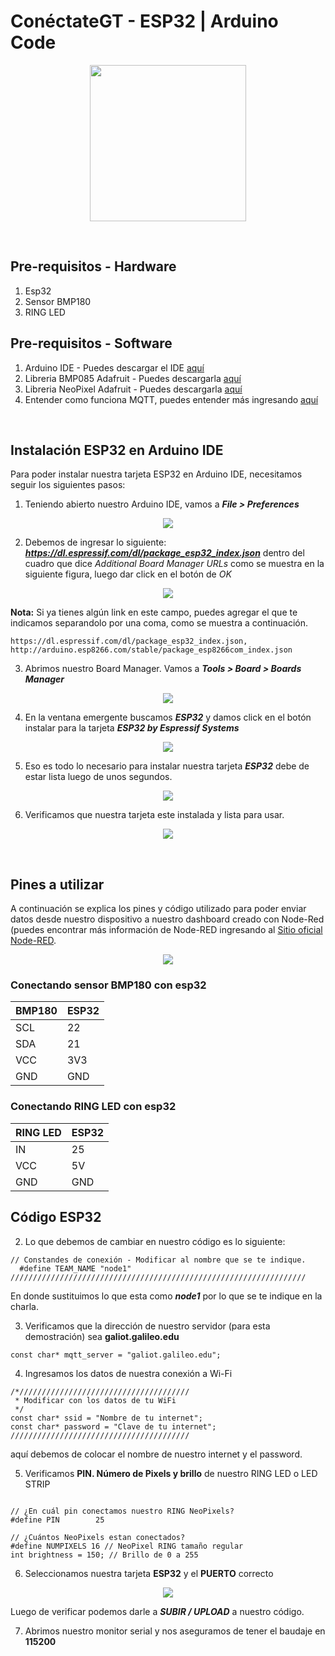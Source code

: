 # ConéctateGT - ESP32 | Arduino Code
<p align="center">
  <img width="250" src="/imagenes/logo.png">
</p>
<br />

## Pre-requisitos - Hardware
1. Esp32
2. Sensor BMP180
3. RING LED

## Pre-requisitos - Software
1. Arduino IDE - Puedes descargar el IDE <a href="https://www.arduino.cc/en/Main/Software" target="_blank">aquí <a/>
2. Libreria BMP085 Adafruit - Puedes descargarla <a href="https://learn.adafruit.com/bmp085/using-the-bmp085-api-v2" target="_blank">aquí <a/>
3. Libreria NeoPixel Adafruit - Puedes descargarla <a href="https://learn.adafruit.com/adafruit-neopixel-uberguide/arduino-library-installation" target="_blank">aquí <a/>
4. Entender como funciona MQTT, puedes entender más ingresando <a href="https://randomnerdtutorials.com/what-is-mqtt-and-how-it-works/" target="_blank">aquí <a/>

<br />

## Instalación ESP32 en Arduino IDE
Para poder instalar nuestra tarjeta ESP32 en Arduino IDE, necesitamos seguir los siguientes pasos:

1. Teniendo abierto nuestro Arduino IDE, vamos a __*File > Preferences*__
<p align="center">
  <img  src="/imagenes/arduino-ide-open-preferences.png">
</p>

2. Debemos de ingresar lo siguiente: __*https://dl.espressif.com/dl/package_esp32_index.json*__ dentro del cuadro que dice *Additional Board Manager URLs* como se muestra en la siguiente figura, luego dar click en el botón de *OK*
<p align="center">
  <img  src="/imagenes/preferences.png">
</p>

__Nota:__ Si ya tienes algún link en este campo, puedes agregar el que te indicamos separandolo por una coma, como se muestra a continuación.

```
https://dl.espressif.com/dl/package_esp32_index.json, http://arduino.esp8266.com/stable/package_esp8266com_index.json
```

3. Abrimos nuestro Board Manager. Vamos a __*Tools > Board > Boards Manager*__ 
<p align="center">
  <img src="/imagenes/boardsManager.png">
</p>

4. En la ventana emergente buscamos __*ESP32*__ y damos click en el botón instalar para la tarjeta __*ESP32 by Espressif Systems*__ 
<p align="center">
  <img  src="/imagenes/installing.png">
</p>

5. Eso es todo lo necesario para instalar nuestra tarjeta __*ESP32*__ debe de estar lista luego de unos segundos.
<p align="center">
  <img  src="/imagenes/ESP32-Board-add-on-in-Arduino-IDE-installed.png">
</p>

6. Verificamos que nuestra tarjeta este instalada y lista para usar.
<p align="center">
  <img src="/imagenes/installation-verification.png">
</p>


<br />

## Pines a utilizar
A continuación se explica los pines y código utilizado para poder enviar datos desde nuestro dispositivo a nuestro dashboard creado con Node-Red (puedes encontrar más información de Node-RED ingresando al <a href="https://nodered.org/" target="_blank"> Sitio oficial Node-RED<a />.
<p align="center">
  <img src="/imagenes/esp32-pinout.jpg">
</p>

### Conectando sensor BMP180 con esp32
BMP180 | ESP32
--- | ---
SCL | 22
SDA | 21
VCC | 3V3
GND | GND


### Conectando RING LED con esp32
RING LED | ESP32
--- | ---
IN | 25
VCC | 5V
GND | GND

## Código ESP32

2. Lo que debemos de cambiar en nuestro código es lo siguiente:

```
// Constandes de conexión - Modificar al nombre que se te indique.
  #define TEAM_NAME "node1"
//////////////////////////////////////////////////////////////////
```
En donde sustituimos lo que esta como __*node1*__ por lo que se te indique en la charla.

3. Verificamos que la dirección de nuestro servidor (para esta demostración) sea __galiot.galileo.edu__
```
const char* mqtt_server = "galiot.galileo.edu";
```

4. Ingresamos los datos de nuestra conexión a Wi-Fi
```
/*//////////////////////////////////////
 * Modificar con los datos de tu WiFi 
 */
const char* ssid = "Nombre de tu internet";
const char* password = "Clave de tu internet";
////////////////////////////////////////
```
aquí debemos de colocar el nombre de nuestro internet y el password.

5. Verificamos __PIN. Número de Pixels y brillo__ de nuestro RING LED o LED STRIP
```

// ¿En cuál pin conectamos nuestro RING NeoPixels?
#define PIN        25 

// ¿Cuántos NeoPixels estan conectados?
#define NUMPIXELS 16 // NeoPixel RING tamaño regular
int brightness = 150; // Brillo de 0 a 255
```
6. Seleccionamos nuestra tarjeta __ESP32__ y el __PUERTO__ correcto
<p align="center">
  <img src="/imagenes/installation-verification.png">
</p>

Luego de verificar podemos darle a __*SUBIR / UPLOAD*__ a nuestro código.

7. Abrimos nuestro monitor serial y nos aseguramos de tener el baudaje en __115200__


